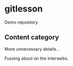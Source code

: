 # gitlesson
Demo repository

## Content category

More unnecessary details...

Fussing about on the interwebs.
